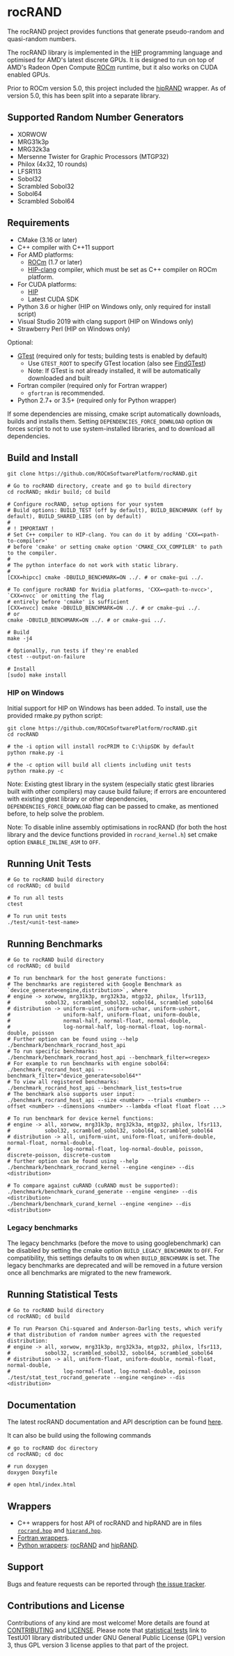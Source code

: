 # rocRAND

The rocRAND project provides functions that generate pseudo-random and quasi-random numbers.

The rocRAND library is implemented in the [HIP](https://github.com/ROCm-Developer-Tools/HIP)
programming language and optimised for AMD's latest discrete GPUs. It is designed to run on top
of AMD's Radeon Open Compute [ROCm](https://rocm.github.io/) runtime, but it also works on
CUDA enabled GPUs.

Prior to ROCm version 5.0, this project included the [hipRAND](https://github.com/ROCmSoftwarePlatform/hipRAND.git) wrapper. As of version 5.0, this has been split into a separate library.

## Supported Random Number Generators

* XORWOW
* MRG31k3p
* MRG32k3a
* Mersenne Twister for Graphic Processors (MTGP32)
* Philox (4x32, 10 rounds)
* LFSR113
* Sobol32
* Scrambled Sobol32
* Sobol64
* Scrambled Sobol64

## Requirements

* CMake (3.16 or later)
* C++ compiler with C++11 support
* For AMD platforms:
  * [ROCm](https://rocm.github.io/install.html) (1.7 or later)
  * [HIP-clang](https://github.com/ROCm-Developer-Tools/HIP/blob/master/INSTALL.md#hip-clang) compiler, which must be
    set as C++ compiler on ROCm platform.
* For CUDA platforms:
  * [HIP](https://github.com/ROCm-Developer-Tools/HIP)
  * Latest CUDA SDK
* Python 3.6 or higher (HIP on Windows only, only required for install script)
* Visual Studio 2019 with clang support (HIP on Windows only)
* Strawberry Perl (HIP on Windows only)

Optional:

* [GTest](https://github.com/google/googletest) (required only for tests; building tests is enabled by default)
  * Use `GTEST_ROOT` to specify GTest location (also see [FindGTest](https://cmake.org/cmake/help/latest/module/FindGTest.html))
  * Note: If GTest is not already installed, it will be automatically downloaded and built
* Fortran compiler (required only for Fortran wrapper)
  * `gfortran` is recommended.
* Python 2.7+ or 3.5+ (required only for Python wrapper)

If some dependencies are missing, cmake script automatically downloads, builds and
installs them. Setting `DEPENDENCIES_FORCE_DOWNLOAD` option `ON` forces script to
not to use system-installed libraries, and to download all dependencies.

## Build and Install

```
git clone https://github.com/ROCmSoftwarePlatform/rocRAND.git

# Go to rocRAND directory, create and go to build directory
cd rocRAND; mkdir build; cd build

# Configure rocRAND, setup options for your system
# Build options: BUILD_TEST (off by default), BUILD_BENCHMARK (off by default), BUILD_SHARED_LIBS (on by default)
#
# ! IMPORTANT !
# Set C++ compiler to HIP-clang. You can do it by adding 'CXX=<path-to-compiler>'
# before 'cmake' or setting cmake option 'CMAKE_CXX_COMPILER' to path to the compiler.
#
# The python interface do not work with static library.
#
[CXX=hipcc] cmake -DBUILD_BENCHMARK=ON ../. # or cmake-gui ../.

# To configure rocRAND for Nvidia platforms, 'CXX=<path-to-nvcc>', `CXX=nvcc` or omitting the flag
# entirely before 'cmake' is sufficient
[CXX=nvcc] cmake -DBUILD_BENCHMARK=ON ../. # or cmake-gui ../.
# or
cmake -DBUILD_BENCHMARK=ON ../. # or cmake-gui ../.

# Build
make -j4

# Optionally, run tests if they're enabled
ctest --output-on-failure

# Install
[sudo] make install
```

### HIP on Windows

Initial support for HIP on Windows has been added.  To install, use the provided rmake.py python script:
```shell
git clone https://github.com/ROCmSoftwarePlatform/rocRAND.git
cd rocRAND

# the -i option will install rocPRIM to C:\hipSDK by default
python rmake.py -i

# the -c option will build all clients including unit tests
python rmake.py -c
```

Note: Existing gtest library in the system (especially static gtest libraries built with other compilers)
may cause build failure; if errors are encountered with existing gtest library or other dependencies,
`DEPENDENCIES_FORCE_DOWNLOAD` flag can be passed to cmake, as mentioned before, to help solve the problem.

Note: To disable inline assembly optimisations in rocRAND (for both the host library and
the device functions provided in `rocrand_kernel.h`) set cmake option `ENABLE_INLINE_ASM`
to `OFF`.

## Running Unit Tests

```
# Go to rocRAND build directory
cd rocRAND; cd build

# To run all tests
ctest

# To run unit tests
./test/<unit-test-name>
```

## Running Benchmarks

```
# Go to rocRAND build directory
cd rocRAND; cd build

# To run benchmark for the host generate functions:
# The benchmarks are registered with Google Benchmark as `device_generate<engine,distribution>`, where
# engine -> xorwow, mrg31k3p, mrg32k3a, mtgp32, philox, lfsr113, 
#           sobol32, scrambled_sobol32, sobol64, scrambled_sobol64
# distribution -> uniform-uint, uniform-uchar, uniform-ushort, 
#                 uniform-half, uniform-float, uniform-double, 
#                 normal-half, normal-float, normal-double,
#                 log-normal-half, log-normal-float, log-normal-double, poisson
# Further option can be found using --help
./benchmark/benchmark_rocrand_host_api
# To run specific benchmarks:
./benchmark/benchmark_rocrand_host_api --benchmark_filter=<regex>
# For example to run benchmarks with engine sobol64:
./benchmark_rocrand_host_api --benchmark_filter="device_generate<sobol64*"
# To view all registered benchmarks:
./benchmark_rocrand_host_api --benchmark_list_tests=true
# The benchmark also supports user input:
./benchmark_rocrand_host_api --size <number> --trials <number> --offset <number> --dimensions <number> --lambda <float float float ...>

# To run benchmark for device kernel functions:
# engine -> all, xorwow, mrg31k3p, mrg32k3a, mtgp32, philox, lfsr113, 
#           sobol32, scrambled_sobol32, sobol64, scrambled_sobol64
# distribution -> all, uniform-uint, uniform-float, uniform-double, normal-float, normal-double,
#                 log-normal-float, log-normal-double, poisson, discrete-poisson, discrete-custom
# further option can be found using --help
./benchmark/benchmark_rocrand_kernel --engine <engine> --dis <distribution>

# To compare against cuRAND (cuRAND must be supported):
./benchmark/benchmark_curand_generate --engine <engine> --dis <distribution>
./benchmark/benchmark_curand_kernel --engine <engine> --dis <distribution>
```

### Legacy benchmarks

The legacy benchmarks (before the move to using googlebenchmark) can be disabled by setting the
cmake option `BUILD_LEGACY_BENCHMARK` to `OFF`. For compatibility, this settings defaults to `ON`
when `BUILD_BENCHMARK` is set.
The legacy benchmarks are deprecated and will be removed in a future version once all benchmarks are
migrated to the new framework.

## Running Statistical Tests

```
# Go to rocRAND build directory
cd rocRAND; cd build

# To run Pearson Chi-squared and Anderson-Darling tests, which verify
# that distribution of random number agrees with the requested distribution:
# engine -> all, xorwow, mrg31k3p, mrg32k3a, mtgp32, philox, lfsr113, 
#           sobol32, scrambled_sobol32, sobol64, scrambled_sobol64
# distribution -> all, uniform-float, uniform-double, normal-float, normal-double,
#                 log-normal-float, log-normal-double, poisson
./test/stat_test_rocrand_generate --engine <engine> --dis <distribution>
```

## Documentation
The latest rocRAND documentation and API description can be found [here](https://rocrand.readthedocs.io/en/latest/).

It can also be build using the following commands
```
# go to rocRAND doc directory
cd rocRAND; cd doc

# run doxygen
doxygen Doxyfile

# open html/index.html

```

## Wrappers

* C++ wrappers for host API of rocRAND and hipRAND are in files [`rocrand.hpp`](./library/include/rocrand/rocrand.hpp)
and [`hiprand.hpp`](./library/include/rocrand/hiprand.hpp).
* [Fortran wrappers](./library/src/fortran/).
* [Python wrappers](./python/): [rocRAND](./python/rocrand) and [hipRAND](./python/hiprand).

## Support

Bugs and feature requests can be reported through [the issue tracker](https://github.com/ROCmSoftwarePlatform/rocRAND/issues).

## Contributions and License

Contributions of any kind are most welcome! More details are found at [CONTRIBUTING](./CONTRIBUTING.md)
and [LICENSE](./LICENSE.txt). Please note that [statistical tests](./test/crush) link to TestU01 library
distributed under GNU General Public License (GPL) version 3, thus GPL version 3 license applies to
that part of the project.
